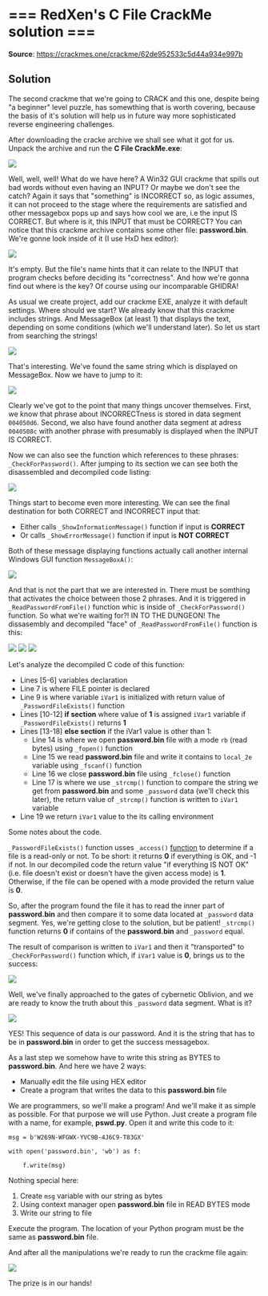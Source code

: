 # === RedXen's C File CrackMe solution ===

**Source**: https://crackmes.one/crackme/62de952533c5d44a934e997b

## Solution

The second crackme that we're going to CRACK and this one, despite being "a beginner" level puzzle, has somewthing that is worth covering, because the basis of it's solution will help us in future way more sophisticated reverse engineering challenges.

After downloading the cracke archive we shall see what it got for us. Unpack the archive and run the **C File CrackMe.exe**:

<img src = "https://github.com/Marco888Space/Reverse-Engineering-crackmes-with-Ghidra/blob/main/solutions/crackme_2/1.PNG">

Well, well, well! What do we have here? A Win32 GUI crackme that spills out bad words without even having an INPUT? Or maybe we don't see the catch? Again it says that "something" is INCORRECT so, as logic assumes, it can not proceed to the stage where the requirements are satisfied and other messagebox pops up and says how cool we are, i.e the input IS CORRECT. But where is it, this INPUT that must be CORRECT? You can notice that this crackme archive contains some other file: **password.bin**. We're gonne look inside of it (I use HxD hex editor):

<img src = "https://github.com/Marco888Space/Reverse-Engineering-crackmes-with-Ghidra/blob/main/solutions/crackme_2/2.PNG">

It's empty. But the file's name hints that it can relate to the INPUT that program checks before deciding its "correctness". And how we're gonna find out where is the key? Of course using our incomparable GHIDRA!

As usual we create project, add our crackme EXE, analyze it with default settings. Where should we start? We already know that this crackme includes strings. And MessageBox (at least 1) that displays the text, depending on some conditions (which we'll understand later). So let us start from searching the strings!

<img src = "https://github.com/Marco888Space/Reverse-Engineering-crackmes-with-Ghidra/blob/main/solutions/crackme_2/3.PNG">

That's interesting. We've found the same string which is displayed on MessageBox. Now we have to jump to it:

<img src = "https://github.com/Marco888Space/Reverse-Engineering-crackmes-with-Ghidra/blob/main/solutions/crackme_2/4.PNG">

Clearly we've got to the point that many things uncover themselves. First, we know that phrase about INCORRECTness is stored in data segment ```004050d6```. Second, we also have found another data segment at adress ```0040508c``` with another phrase with presumably is displayed when the INPUT IS CORRECT.

Now we can also see the function which references to these phrases: ```_CheckForPassword()```. After jumping to its section we can see both the disassembled and decompiled code listing:

<img src = "https://github.com/Marco888Space/Reverse-Engineering-crackmes-with-Ghidra/blob/main/solutions/crackme_2/5.PNG">

Things start to become even more interesting. We can see the final destination for both CORRECT and INCORRECT input that:

- Either calls ```_ShowInformationMessage()``` function if input is **CORRECT**
- Or calls ```_ShowErrorMessage()``` function if input is **NOT CORRECT**

Both of these message displaying functions actually call another internal Windows GUI function ```MessageBoxA()```:

<img src = "https://github.com/Marco888Space/Reverse-Engineering-crackmes-with-Ghidra/blob/main/solutions/crackme_2/6.PNG">

And that is not the part that we are interested in. There must be somthing that activates the choice between those 2 phrases. And it is triggered in ```_ReadPasswordFromFile()``` function whic is inside of ```_CheckForPassword()``` function. So what we're waiting for?! IN TO THE DUNGEON! The dissasembly and decompiled "face" of ```_ReadPasswordFromFile()``` function is this:

<img src = "https://github.com/Marco888Space/Reverse-Engineering-crackmes-with-Ghidra/blob/main/solutions/crackme_2/7.PNG">

<img src = "https://github.com/Marco888Space/Reverse-Engineering-crackmes-with-Ghidra/blob/main/solutions/crackme_2/8.PNG">

<img src = "https://github.com/Marco888Space/Reverse-Engineering-crackmes-with-Ghidra/blob/main/solutions/crackme_2/9.PNG">

Let's analyze the decompiled C code of this function:

- Lines [5-6] variables declaration
- Line 7 is where FILE pointer is declared
- Line 9 is where variable ```iVar1``` is initialized with return value of ```_PasswordFileExists()``` function
- Lines [10-12] **if section** where value of **1** is assigned ```iVar1``` variable if ```_PasswordFileExists()``` returns **1**
- Lines [13-18] **else section** if the iVar1 value is other than 1:
  - Line 14 is where we open **password.bin** file with a mode ```rb``` (read bytes) using ```_fopen()``` function
  - Line 15 we read **password.bin** file and write it contains to ```local_2e``` variable using ```_fscanf()``` function
  - Line 16 we close **password.bin** file using ```_fclose()``` function
  - Line 17 is where we use ```_strcmp()``` function to compare the string we get from **password.bin** and some ```_password``` data (we'll check this later), the return value of ```_strcmp()``` function is written to ```iVar1``` variable
- Line 19 we return ```iVar1``` value to the its calling environment

Some notes about the code.

```_PasswordFileExists()``` function usses ```_access()``` [function](https://learn.microsoft.com/en-us/cpp/c-runtime-library/reference/access-waccess?view=msvc-170) to determine if a file is a read-only or not. To be short: it returns **0** if everything is OK, and -1 if not. In our decompiled code the return value "if everything IS NOT OK" (i.e. file doesn't exist or doesn't have the given access mode) is **1**. Otherwise, if the file can be opened with a mode provided the return value is **0**.

So, after the program found the file it has to read the inner part of **password.bin** and then compare it to some data located at ```_password``` data segment. Yes, we're getting close to the solution, but be patient! ```_strcmp()``` function returns **0** if contains of the **password.bin** and ```_password``` equal.

The result of comparison is written to ```iVar1``` and then it "transported" to ```_CheckForPassword()``` function which, if ```iVar1``` value is **0**, brings us to the success:

<img src = "https://github.com/Marco888Space/Reverse-Engineering-crackmes-with-Ghidra/blob/main/solutions/crackme_2/10.PNG">

Well, we've finally approached to the gates of cybernetic Oblivion, and we are ready to know the truth about this ```_password``` data segment. What is it?

<img src = "https://github.com/Marco888Space/Reverse-Engineering-crackmes-with-Ghidra/blob/main/solutions/crackme_2/11_edited.PNG">

YES! This sequence of data is our password. And it is the string that has to be in **password.bin** in order to get the success messagebox.

As a last step we somehow have to write this string as BYTES to **password.bin**. And here we have 2 ways:

- Manually edit the file using HEX editor
- Create a program that writes the data to this **password.bin** file

We are programmers, so we'll make a program! And we'll make it as simple as possible. For that purpose we will use Python. Just create a program file with a name, for example, **pswd.py**. Open it and write this code to it:

```
msg = b'W269N-WFGWX-YVC9B-4J6C9-T83GX'

with open('password.bin', 'wb') as f:

    f.write(msg)
```

Nothing special here:
1. Create ```msg``` variable with our string as bytes
2. Using context manager open **password.bin** file in READ BYTES mode
3. Write our string to file

Execute the program. The location of your Python program must be the same as **password.bin** file.

And after all the manipulations we're ready to run the crackme file again:

<img src = "https://github.com/Marco888Space/Reverse-Engineering-crackmes-with-Ghidra/blob/main/solutions/crackme_2/12.PNG">

The prize is in our hands!
